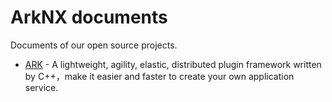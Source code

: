 # ArkNX documents

Documents of our open source projects.

- [ARK](https://arknx.com/ARK) - A lightweight, agility, elastic, distributed plugin framework written by C++，make it easier and faster to create your own application service.

